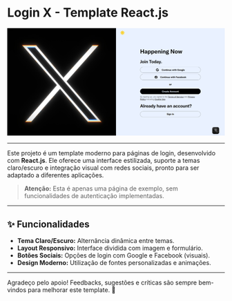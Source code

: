 # Login X - Template React.js

![Preview](./src/images/Preview.png)

---

Este projeto é um template moderno para páginas de login, desenvolvido com **React.js**. Ele oferece uma interface estilizada, suporte a temas claro/escuro e integração visual com redes sociais, pronto para ser adaptado a diferentes aplicações.

> **Atenção:** Esta é apenas uma página de exemplo, sem funcionalidades de autenticação implementadas.

---

## ✨ Funcionalidades

- **Tema Claro/Escuro:** Alternância dinâmica entre temas.
- **Layout Responsivo:** Interface dividida com imagem e formulário.
- **Botões Sociais:** Opções de login com Google e Facebook (visuais).
- **Design Moderno:** Utilização de fontes personalizadas e animações.

---

Agradeço pelo apoio! Feedbacks, sugestões e críticas são sempre bem-vindos para melhorar este template. 🚀